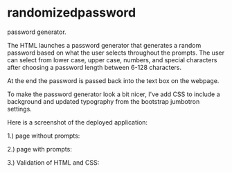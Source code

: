 # randomizedpassword
password generator.

The HTML launches a password generator that generates a random password based on what the user selects throughout the prompts. The user can select from lower case, upper case, numbers, and special characters after choosing a password length between 6-128 characters. 

At the end the password is passed back into the text box on the webpage.

To make the password generator look a bit nicer, I've add CSS to include a background and updated typography from the bootstrap jumbotron settings.

Here is a screenshot of the deployed application:

1.) page without prompts:



2.) page with prompts:



3.) Validation of HTML and CSS:





